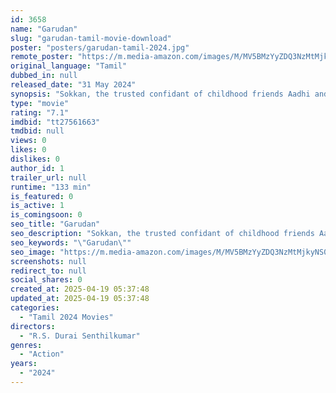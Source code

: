 ```yaml
---
id: 3658
name: "Garudan"
slug: "garudan-tamil-movie-download"
poster: "posters/garudan-tamil-2024.jpg"
remote_poster: "https://m.media-amazon.com/images/M/MV5BMzYyZDQ3NzMtMjkyNS00NmJkLWE2ZjgtZGMzMzZiNWI5NzVmXkEyXkFqcGc@._V1_SX300.jpg"
original_language: "Tamil"
dubbed_in: null
released_date: "31 May 2024"
synopsis: "Sokkan, the trusted confidant of childhood friends Aadhi and Karuna.But when his loyalty and self respect is put into test, which would he choose?"
type: "movie"
rating: "7.1"
imdbid: "tt27561663"
tmdbid: null
views: 0
likes: 0
dislikes: 0
author_id: 1
trailer_url: null
runtime: "133 min"
is_featured: 0
is_active: 1
is_comingsoon: 0
seo_title: "Garudan"
seo_description: "Sokkan, the trusted confidant of childhood friends Aadhi and Karuna.But when his loyalty and self respect is put into test, which would he choose?"
seo_keywords: "\"Garudan\""
seo_image: "https://m.media-amazon.com/images/M/MV5BMzYyZDQ3NzMtMjkyNS00NmJkLWE2ZjgtZGMzMzZiNWI5NzVmXkEyXkFqcGc@._V1_SX300.jpg"
screenshots: null
redirect_to: null
social_shares: 0
created_at: 2025-04-19 05:37:48
updated_at: 2025-04-19 05:37:48
categories:
  - "Tamil 2024 Movies"
directors:
  - "R.S. Durai Senthilkumar"
genres:
  - "Action"
years:
  - "2024"
---
```

